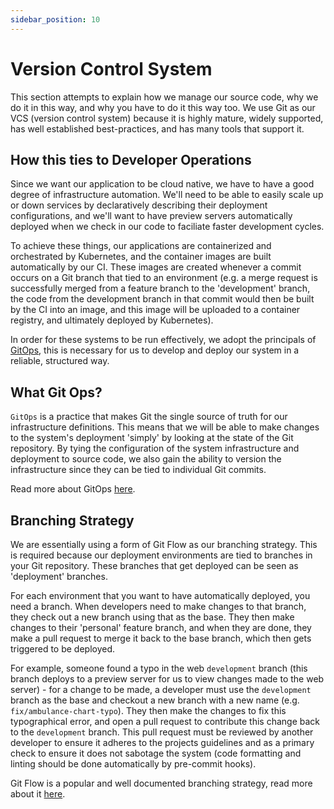 ```yaml
---
sidebar_position: 10
---
```


# Version Control System

This section attempts to explain how we manage our source code, why we do it in this way, and why you have to do it
this way too. We use Git as our VCS (version control system) because it is highly mature, widely supported, has well
established best-practices, and has many tools that support it.

## How this ties to Developer Operations

Since we want our application to be cloud native, we have to have a good degree of infrastructure automation. We'll need
to be able to easily scale up or down services by declaratively describing their deployment configurations, and we'll
want to have preview servers automatically deployed when we check in our code to faciliate faster development cycles.

To achieve these things, our applications are containerized and orchestrated by Kubernetes, and the container images are
built automatically by our CI. These images are created whenever a commit occurs on a Git branch that tied to an
environment (e.g. a merge request is successfully merged from a feature branch to the 'development' branch, the code
from the development branch in that commit would then be built by the CI into an image, and this image will be uploaded
to a container registry, and ultimately deployed by Kubernetes).

In order for these systems to be run effectively, we adopt the principals of
[GitOps](https://about.gitlab.com/topics/gitops/), this is necessary for us to develop and deploy our system in a
reliable, structured way.

## What Git Ops?

`GitOps` is a practice that makes Git the single source of truth for our infrastructure definitions. This means that we
will be able to make changes to the system's deployment 'simply' by looking at the state of the Git repository. By
tying the configuration of the system infrastructure and deployment to source code, we also gain the ability to version
the infrastructure since they can be tied to individual Git commits.

Read more about GitOps [here](https://about.gitlab.com/topics/gitops/).

## Branching Strategy

We are essentially using a form of Git Flow as our branching strategy. This is required because our deployment
environments are tied to branches in your Git repository. These branches that get deployed can be seen as
'deployment' branches.

For each environment that you want to have automatically deployed, you need a branch. When developers need
to make changes to that branch, they check out a new branch using that as the base. They then make changes to their
'personal' feature branch, and when they are done, they make a pull request to merge it back to the base branch, which
then gets triggered to be deployed.

For example, someone found a typo in the web `development` branch (this branch deploys to a preview server for us to
view changes made to the web server) - for a change to be made, a developer must use the `development` branch as the base
and checkout a new branch with a new name (e.g. `fix/ambulance-chart-typo`). They then make the changes to fix this
typographical error, and open a pull request to contribute this change back to the `development` branch. This pull
request must be reviewed by another developer to ensure it adheres to the projects guidelines and as a primary check to
ensure it does not sabotage the system (code formatting and linting should be done automatically by pre-commit hooks).

Git Flow is a popular and well documented branching strategy, read more about it
[here](https://www.atlassian.com/git/tutorials/comparing-workflows/gitflow-workflow).
